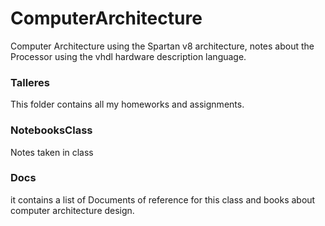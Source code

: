 # ComputerArchitecture

Computer Architecture using the Spartan v8 architecture,  notes about the Processor using the vhdl hardware description language. 

### Talleres

This folder contains all my homeworks and assignments. 

### NotebooksClass

Notes taken in class

### Docs 

it contains a list of Documents of reference for this class and books about computer architecture design. 
